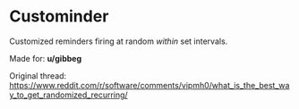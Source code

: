 # Custominder

Customized reminders firing at random *within* set intervals.

Made for: **u/gibbeg**

Original thread: https://www.reddit.com/r/software/comments/vipmh0/what_is_the_best_way_to_get_randomized_recurring/

